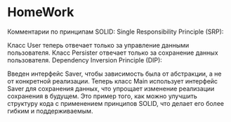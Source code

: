 # HomeWork
Комментарии по принципам SOLID:
Single Responsibility Principle (SRP):

Класс User теперь отвечает только за управление данными пользователя.
Класс Persister отвечает только за сохранение данных пользователя.
Dependency Inversion Principle (DIP):

Введен интерфейс Saver, чтобы зависимость была от абстракции, а не от конкретной реализации. Теперь класс Main использует интерфейс Saver для сохранения данных, что упрощает изменение реализации сохранения в будущем.
Это пример того, как можно улучшить структуру кода с применением принципов SOLID, что делает его более гибким и поддерживаемым.